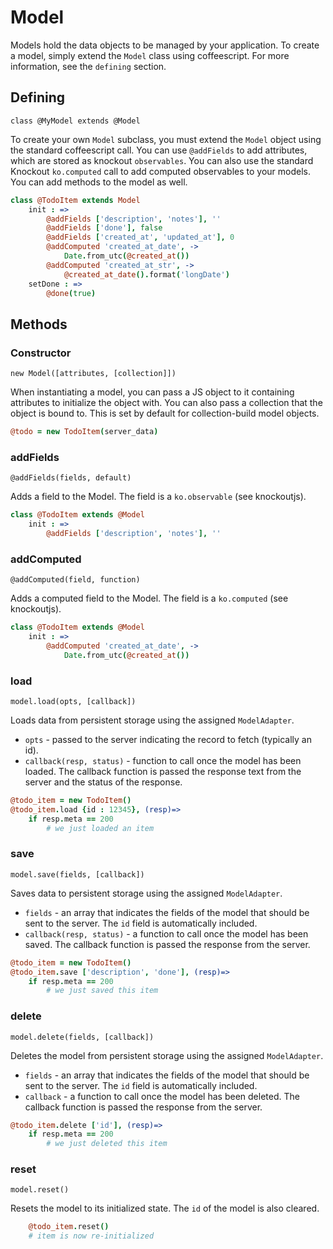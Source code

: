 # Model

Models hold the data objects to be managed by your application. To create a model, simply extend the `Model` class using coffeescript. For more information, see the `defining` section.

## Defining

`class @MyModel extends @Model`

To create your own `Model` subclass, you must extend the `Model` object using the standard coffeescript call. You can use `@addFields` to add attributes, which are stored as knockout `observables`. You can also use the standard Knockout `ko.computed` call to add computed observables to your models. You can add methods to the model as well.

```coffeescript
class @TodoItem extends Model
	init : =>
		@addFields ['description', 'notes'], ''
		@addFields ['done'], false
		@addFields ['created_at', 'updated_at'], 0
		@addComputed 'created_at_date', ->
			Date.from_utc(@created_at())
		@addComputed 'created_at_str', ->
			@created_at_date().format('longDate')
	setDone : =>
		@done(true)
```

## Methods

### Constructor

`new Model([attributes, [collection]])`

When instantiating a model, you can pass a JS object to it containing attributes to initialize the object with. You can also pass a collection that the object is bound to. This is set by default for collection-build model objects.

```coffeescript
@todo = new TodoItem(server_data)
```

### addFields

`@addFields(fields, default)`

Adds a field to the Model. The field is a `ko.observable` (see knockoutjs).

```coffeescript
class @TodoItem extends @Model
	init : =>
		@addFields ['description', 'notes'], ''
```

### addComputed

`@addComputed(field, function)`

Adds a computed field to the Model. The field is a `ko.computed` (see knockoutjs).

```coffeescript
class @TodoItem extends @Model
	init : =>
		@addComputed 'created_at_date', ->
			Date.from_utc(@created_at())
```

### load

`model.load(opts, [callback])`

Loads data from persistent storage using the assigned `ModelAdapter`.

* `opts` - passed to the server indicating the record to fetch (typically an id).
* `callback(resp, status)` - function to call once the model has been loaded. The callback function is passed the response text from the server and the status of the response.

```coffeescript
@todo_item = new TodoItem()
@todo_item.load {id : 12345}, (resp)=>
	if resp.meta == 200
		# we just loaded an item
```

### save

`model.save(fields, [callback])`

Saves data to persistent storage using the assigned `ModelAdapter`.  
* `fields` - an array that indicates the fields of the model that should be sent to the server. The `id` field is automatically included.
* `callback(resp, status)` - a function to call once the model has been saved. The callback function is passed the response from the server.

```coffeescript
@todo_item = new TodoItem()
@todo_item.save ['description', 'done'], (resp)=>
	if resp.meta == 200
		# we just saved this item
```

### delete

`model.delete(fields, [callback])`

Deletes the model from persistent storage using the assigned `ModelAdapter`.  

* `fields` - an array that indicates the fields of the model that should be sent to the server. The `id` field is automatically included.
* `callback` - a function to call once the model has been deleted. The callback function is passed the response from the server.

```coffeescript
@todo_item.delete ['id'], (resp)=>
	if resp.meta == 200
		# we just deleted this item
```

### reset

`model.reset()`

Resets the model to its initialized state. The `id` of the model is also cleared.

```coffeescript
	@todo_item.reset()
	# item is now re-initialized
```

